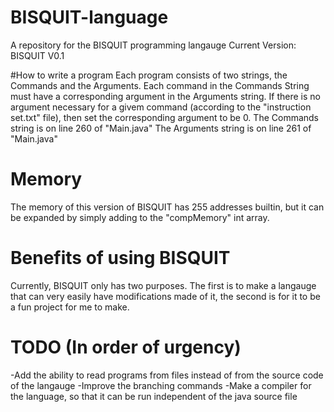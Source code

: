 # BISQUIT-language
A repository for the BISQUIT programming langauge
Current Version: BISQUIT V0.1

#How to write a program
Each program consists of two strings, the Commands and the Arguments. Each command in the Commands String must have a corresponding argument in the Arguments string. If there is no argument necessary for a givem command (according to the "instruction set.txt" file), then set the corresponding argument to be 0.
The Commands string is on line 260 of "Main.java"
The Arguments string is on line 261 of "Main.java"

# Memory
The memory of this version of BISQUIT has 255 addresses builtin, but it can be expanded by simply adding to the "compMemory" int array.

# Benefits of using BISQUIT
Currently, BISQUIT only has two purposes.
The first is to make a langauge that can very easily have modifications made of it, the second is for it to be a fun project for me to make.

# TODO (In order of urgency)
-Add the ability to read programs from files instead of from the source code of the langauge
-Improve the branching commands
-Make a compiler for the language, so that it can be run independent of the java source file
